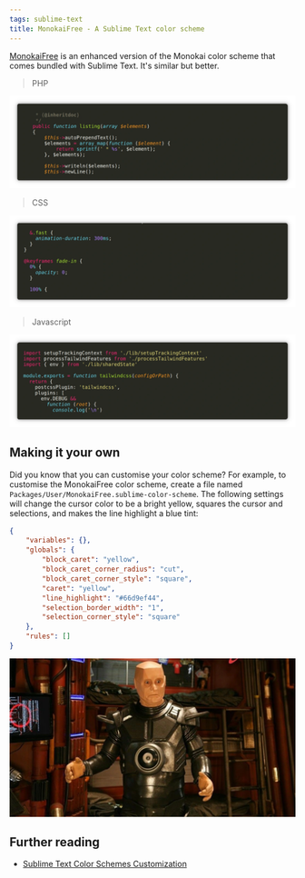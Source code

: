 ```yaml
---
tags: sublime-text
title: MonokaiFree - A Sublime Text color scheme
---
```


[MonokaiFree](https://packagecontrol.io/packages/MonokaiFree) is an enhanced version of the Monokai color scheme that comes bundled with Sublime Text. It's similar but better.

> PHP

![Monokai PHP](/assets/monokai-php.webp)

> CSS

![Monokai CSS](/assets/monokai-css.webp)

> Javascript

![Monokai Javascript](/assets/monokai-javascript.webp)

## Making it your own

Did you know that you can customise your color scheme? For example, to customise the MonokaiFree color scheme, create a file named `Packages/User/MonokaiFree.sublime-color-scheme`. The following settings will change the cursor color to be a bright yellow, squares the cursor and selections, and makes the line highlight a blue tint:

```json
{
    "variables": {},
    "globals": {
        "block_caret": "yellow",
        "block_caret_corner_radius": "cut",
        "block_caret_corner_style": "square",
        "caret": "yellow",
        "line_highlight": "#66d9ef44",
        "selection_border_width": "1",
        "selection_corner_style": "square"
    },
    "rules": []
}
```

![Robert Llewellyn in Red Dwarf (1988)](/assets/red-dwarf-kryten.webp)

## Further reading

- [Sublime Text Color Schemes Customization](https://www.sublimetext.com/docs/color_schemes.html#customization)
